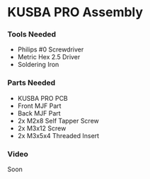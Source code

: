 # KUSBA PRO Assembly

### Tools Needed
- Philips #0 Screwdriver
- Metric Hex 2.5 Driver
- Soldering Iron

### Parts Needed
- KUSBA PRO PCB
- Front MJF Part
- Back MJF Part
- 2x M2x8 Self Tapper Screw
- 2x M3x12 Screw
- 2x M3x5x4 Threaded Insert

### Video
Soon
